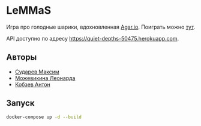 # LeMMaS

Игра про голодные шарики, вдохновленная [Agar.io](http://agar.io/). Поиграть можно [тут](https://20192lemmasnew-h0ivhao1a.now.sh/).

API доступно по адресу https://quiet-depths-50475.herokuapp.com.

## Авторы

- [Сударев Максим](https://github.com/smi97)
- [Можевикина Леонарда](https://github.com/ledka17)
- [Кобзев Антон](https://github.com/kzon)

## Запуск

```sh
docker-compose up -d --build
```
